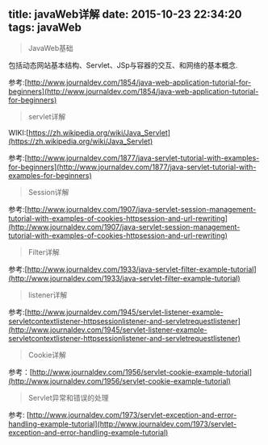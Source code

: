 title: javaWeb详解
date: 2015-10-23 22:34:20
tags: javaWeb
---

 > JavaWeb基础

包括动态网站基本结构、Servlet、JSp与容器的交互、和网络的基本概念.

参考:[http://www.journaldev.com/1854/java-web-application-tutorial-for-beginners](http://www.journaldev.com/1854/java-web-application-tutorial-for-beginners)

<!-- more -->

> servlet详解

WIKI:[https://zh.wikipedia.org/wiki/Java_Servlet](https://zh.wikipedia.org/wiki/Java_Servlet)

参考:[http://www.journaldev.com/1877/java-servlet-tutorial-with-examples-for-beginners](http://www.journaldev.com/1877/java-servlet-tutorial-with-examples-for-beginners)




> Session详解

参考:[http://www.journaldev.com/1907/java-servlet-session-management-tutorial-with-examples-of-cookies-httpsession-and-url-rewriting](http://www.journaldev.com/1907/java-servlet-session-management-tutorial-with-examples-of-cookies-httpsession-and-url-rewriting)

> Filter详解

参考:[http://www.journaldev.com/1933/java-servlet-filter-example-tutorial](http://www.journaldev.com/1933/java-servlet-filter-example-tutorial)

> listener详解

参考:[http://www.journaldev.com/1945/servlet-listener-example-servletcontextlistener-httpsessionlistener-and-servletrequestlistener](http://www.journaldev.com/1945/servlet-listener-example-servletcontextlistener-httpsessionlistener-and-servletrequestlistener)

> Cookie详解

参考：[http://www.journaldev.com/1956/servlet-cookie-example-tutorial](http://www.journaldev.com/1956/servlet-cookie-example-tutorial)

> Servlet异常和错误的处理

参考: [http://www.journaldev.com/1973/servlet-exception-and-error-handling-example-tutorial](http://www.journaldev.com/1973/servlet-exception-and-error-handling-example-tutorial)



